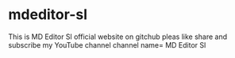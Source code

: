 # mdeditor-sl
This is MD Editor Sl official website on gitchub pleas like share and subscribe my YouTube channel channel name= MD Editor Sl
